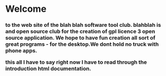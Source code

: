 <p><H1>Welcome</H1><h3>to the web site of the blah blah software tool club. blahblah is and open source club for the creation
  of gpl licence 3 open source application. We hope to have fun creation all sort of great programs - for the desktop.We dont 
  hold no truck with phone apps.</p>
  <p> this all I have to say right now I have to read through the introduction html documentation.</p>
